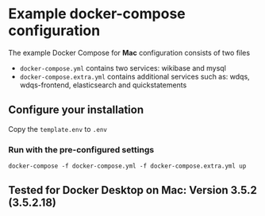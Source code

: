 # Example docker-compose configuration

The example Docker Compose for **Mac** configuration consists of two files

* `docker-compose.yml` contains two services: wikibase and mysql
* `docker-compose.extra.yml` contains additional services such as: wdqs, wdqs-frontend, elasticsearch and quickstatements 

## Configure your installation

Copy the `template.env` to `.env` 

### Run with the pre-configured settings

```
docker-compose -f docker-compose.yml -f docker-compose.extra.yml up
```
## Tested for Docker Desktop on Mac: Version 3.5.2 (3.5.2.18)
